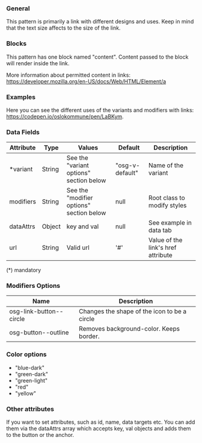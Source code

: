 ### General

This pattern is primarily a link with different designs and uses. Keep in mind that the text size affects to the size of the link.

### Blocks

This pattern has one block named "content". Content passed to the block will render inside the link.

More information about permitted content in links: <a href="https://developer.mozilla.org/en-US/docs/Web/HTML/Element/a">https://developer.mozilla.org/en-US/docs/Web/HTML/Element/a</a>

### Examples

Here you can see the different uses of the variants and modifiers with links: <a href="https://codepen.io/oslokommune/pen/LaBKym" target="_blank">https://codepen.io/oslokommune/pen/LaBKym</a>.

### Data Fields

| Attribute | Type   | Values                                   | Default         | Description                                                        |
| --------- | ------ | ---------------------------------------- | --------------- | ------------------------------------------------------------------ |
| \*variant | String | See the "variant options" section below  | "osg-v-default" | Name of the variant                                                |
| modifiers | String | See the "modifier options" section below | null            | Root class to modify styles                                        |
| dataAttrs | Object | key and val                              | null            | See example in data tab                                            |
| url       | String | Valid url                                | '#'             | Value of the link's href attribute                                 |

(\*) mandatory

### Modifiers Options

| Name                    | Description                                  |
| ----------------------- | -------------------------------------------- |
| osg-link-button--circle | Changes the shape of the icon to be a circle |
| osg-button--outline     | Removes background-color. Keeps border.      |

### Color options

- "blue-dark"
- "green-dark"
- "green-light"
- "red"
- "yellow"

### Other attributes

If you want to set attributes, such as id, name, data targets etc. You can add them via the dataAttrs array which accepts key, val objects and adds them to the button or the anchor.
